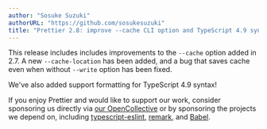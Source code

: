 ```yaml
---
author: "Sosuke Suzuki"
authorURL: "https://github.com/sosukesuzuki"
title: "Prettier 2.8: improve --cache CLI option and TypeScript 4.9 syntax!"
---
```


This release includes includes improvements to the `--cache` option added in 2.7. A new `--cache-location` has been added, and a bug that saves cache even when without `--write` option has been fixed.

We've also added support formatting for TypeScript 4.9 syntax!

If you enjoy Prettier and would like to support our work, consider sponsoring us directly via [our OpenCollective](https://opencollective.com/prettier) or by sponsoring the projects we depend on, including [typescript-eslint](https://opencollective.com/typescript-eslint), [remark](https://opencollective.com/unified), and [Babel](https://opencollective.com/babel).
